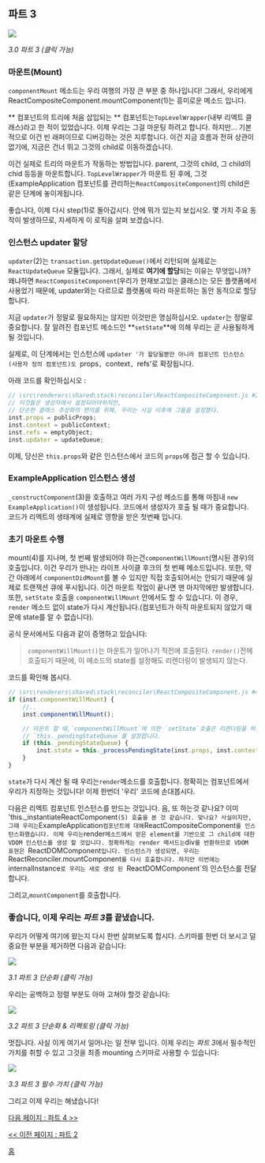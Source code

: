 ## 파트 3

[![](https://rawgit.com/Bogdan-Lyashenko/Under-the-hood-ReactJS/master/stack/images/3/part-3.svg)](https://rawgit.com/Bogdan-Lyashenko/Under-the-hood-ReactJS/master/stack/images/3/part-3.svg)

<em>3.0 파트 3 (클릭 가능)</em>

### 마운트(Mount)

`componentMount` 메소드는 우리 여행의 가장 큰 부분 중 하나입니다! 그래서, 우리에게 ReactCompositeComponent.mountComponent(1)는 흥미로운 메소드 입니다.

** 컴포넌트의 트리에 처음 삽입되는 ** 컴포넌트는`TopLevelWrapper`(내부 리엑트 클래스)라고 한 적이 있었습니다. 이제 우리는 그걸 마운팅 하려고 합니다. 하지만... 기본적으로 이건 빈 래퍼이므로 디버깅하는 것은 지루합니다. 이건 지금 흐름과 전혀 상관이 없기에, 지금은 건너 뛰고 그것의 child로 이동하겠습니다.

이건 실제로 트리의 마운트가 작동하는 방법입니다. parent, 그것의 child, 그 child의 chid 등등을 마운트합니다. `TopLevelWrapper`가 마운트 된 후에, 그것(ExampleApplication 컴포넌트를 관리하는`ReactCompositeComponent`)의 child은 같은 단계에 놓이게됩니다.

좋습니다, 이제 다시 step(1)로 돌아갑시다. 안에 뭐가 있는지 보십시오. 몇 가지 주요 동작이 발생하므로, 자세하게 이 로직을 살펴 보겠습니다.

### 인스턴스 updater 할당

`updater`(2)는 `transaction.getUpdateQueue()`에서 리턴되며 실제로는`ReactUpdateQueue` 모듈입니다. 그래서, 실제로 **여기에 할당**되는 이유는 무엇입니까? 왜냐하면 `ReactCompositeComponent`(우리가 현재보고있는 클래스)는 모든 플랫폼에서 사용었기 때문에, updater와는 다르므로 플랫폼에 따라 마운트하는 동안 동적으로 할당합니다.

지금 `updater`가 정말로 필요하지는 않지만 이것만은 명심하십시오. `updater`는 정말로 중요합니다. 잘 알려진 컴포넌트 메소드인 **`setState`**에 의해 우리는 곧 사용될하게 될 것입니다.

실제로, 이 단계에서는 인스턴스에 `updater '가 할당될뿐만 아니라 컴포넌트 인스턴스 (사용자 정의 컴포넌트)도 `props`, `context`, `refs'로 확장됩니다.

아래 코드를 확인하십시오 :

```javascript
// \src\renderers\shared\stack\reconciler\ReactCompositeComponent.js #255
// 이것들은 생성자에서 설정되어야하지만,
// 단순한 클래스 추상화의 편의를 위해, 우리는 사실 이후에 그들을 설정했다.
inst.props = publicProps;
inst.context = publicContext;
inst.refs = emptyObject;
inst.updater = updateQueue;
```

이제, 당신은 `this.props`와 같은 인스턴스에서 코드의 `props`에 접근 할 수 있습니다.

### ExampleApplication 인스턴스 생성

`_constructComponent`(3)을 호출하고 여러 가지 구성 메소드를 통해 마침내 `new ExampleApplication()`이 생성됩니다. 코드에서 생성자가 호출 될 때가 중요합니다. 코드가 리엑트의 생태계에 실제로 영향을 받은 첫번째 입니다.

### 초기 마운트 수행

mount(4)를 지나며, 첫 번째 발생되어야 하는건`componentWillMount`(명시된 경우)의 호출입니다. 이건 우리가 만나는 라이프 사이클 후크의 첫 번째 메소드입니다. 또한, 약간 아래에서 `componentDidMount`를 볼 수 있지만 직접 호출되어서는 안되기 때문에 실제로 트랜잭션 큐에 푸시됩니다. 이건 마운트 작업이 끝나면 맨 마지막에만 발생합니다. 또한, `setState` 호출을 `componentWillMount` 안에서도 할 수 있습니다. 이 경우, `render` 메소드 없이 state가 다시 계산됩니다.(컴포넌트가 아직 마운트되지 않았기 때문에 state를 알 수 없습니다).

공식 문서에서도 다음과 같이 증명하고 있습니다:

> `componentWillMount()`는 마운트가 일어나기 직전에 호출된다. `render()`전에 호출되기 때문에, 이 메소드의 state를 설정해도 리렌더링이 발생되지 않는다.

코드를 확인해 봅시다.

```javascript
// \src\renderers\shared\stack\reconciler\ReactCompositeComponent.js #476
if (inst.componentWillMount) {
    //..
    inst.componentWillMount();

    // 마운트 할 때,`componentWillMount`에 의한 `setState`호출은 리렌더링을 하지 않고,
    // `this._pendingStateQueue`를 설정합니다.
    if (this._pendingStateQueue) {
        inst.state = this._processPendingState(inst.props, inst.context);
    }
}
```

`state`가 다시 계산 될 때 우리는`render`메소드를 호출합니다. 정확히는 컴포넌트에서 우리가 지정하는 것입니다! 이제 한번더 '우리' 코드에 손대봅시다.

다음은 리엑트 컴포넌트 인스턴스를 만드는 것입니다. 음, 또 하는것 같나요? 이미 'this._instantiateReactComponent`(5) 호출을 본 것 같습니다. 맞나요? 사실이지만, 그때 우리는`ExampleApplication` 컴포넌트에 대해 `ReactCompositeComponent`를 인스턴스화했습니다. 이제 우리는`render` 메소드에서 얻은 element를 기반으로 그 child에 대한 VDOM 인스턴스를 생성 할 것입니다. 정확하게는 render 메서드는 `div`를 반환하므로 VDOM 표현은 `ReactDOMComponent`입니다. 인스턴스가 생성되면, 우리는`ReactReconciler.mountComponent`를 다시 호출합니다. 하지만 이번에는 `internalInstance`로 우리는 새로 생성 된 `ReactDOMComponent`의 인스턴스를 전달합니다.

그리고,`mountComponent`를 호출합니다.

### 좋습니다, 이제 우리는 *파트 3*를 끝냈습니다.

우리가 어떻게 여기에 왔는지 다시 한번 살펴보도록 합시다. 스키마를 한번 더 보시고 덜 중요한 부분을 제거하면 다음과 같습니다:

[![](https://rawgit.com/Bogdan-Lyashenko/Under-the-hood-ReactJS/master/stack/images/3/part-3-A.svg)](https://rawgit.com/Bogdan-Lyashenko/Under-the-hood-ReactJS/master/stack/images/3/part-3-A.svg)

<em>3.1 파트 3 단순화 (클릭 가능)</em>

우리는 공백하고 정렬 부분도 아마 고쳐야 할것 같습니다:

[![](https://rawgit.com/Bogdan-Lyashenko/Under-the-hood-ReactJS/master/stack/images/3/part-3-B.svg)](https://rawgit.com/Bogdan-Lyashenko/Under-the-hood-ReactJS/master/stack/images/3/part-3-B.svg)

<em>3.2 파트 3 단순화 & 리펙토링 (클릭 가능)</em>

멋집니다. 사실 이게 여기서 일어나는 일 전부 입니다. 이제 우리는 *파트 3*에서 필수적인 가치를 취할 수 있고 그것을 최종 mounting 스키마로 사용할 수 있습니다:

[![](https://rawgit.com/Bogdan-Lyashenko/Under-the-hood-ReactJS/master/stack/images/3/part-3-C.svg)](https://rawgit.com/Bogdan-Lyashenko/Under-the-hood-ReactJS/master/stack/images/3/part-3-C.svg)

<em>3.3 파트 3 필수 가치 (클릭 가능)</em>

그리고 이제 우리는 해냈습니다!


[다음 페이지 : 파트 4 >>](./Part-4.md)

[<< 이전 페이지 : 파트 2](./Part-2.md)


[홈](../../README.md)
